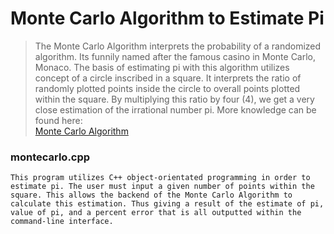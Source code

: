 # Monte Carlo Algorithm to Estimate Pi

> The Monte Carlo Algorithm interprets the probability of a randomized algorithm. Its funnily named after the famous casino in Monte Carlo, Monaco. The basis of estimating pi with this algorithm utilizes concept of a circle inscribed in a square. It interprets the ratio of randomly plotted points inside the circle to overall points plotted within the square. By multiplying this ratio by four (4), we get a very close estimation of the irrational number pi. More knowledge can be found here:\
<a href="https://simple.wikipedia.org/wiki/Monte_Carlo_algorithm">Monte Carlo Algorithm</a>

### montecarlo.cpp

```
This program utilizes C++ object-orientated programming in order to estimate pi. The user must input a given number of points within the square. This allows the backend of the Monte Carlo Algorithm to calculate this estimation. Thus giving a result of the estimate of pi, value of pi, and a percent error that is all outputted within the command-line interface.
```
